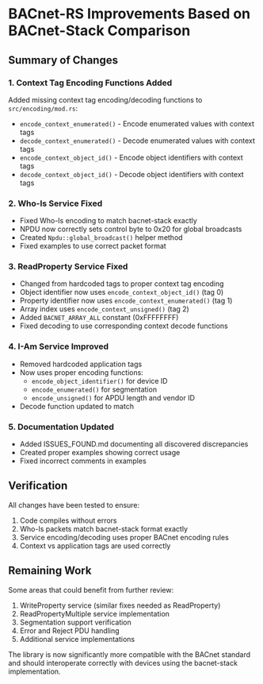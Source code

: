 # BACnet-RS Improvements Based on BACnet-Stack Comparison

## Summary of Changes

### 1. Context Tag Encoding Functions Added
Added missing context tag encoding/decoding functions to `src/encoding/mod.rs`:
- `encode_context_enumerated()` - Encode enumerated values with context tags
- `decode_context_enumerated()` - Decode enumerated values with context tags
- `encode_context_object_id()` - Encode object identifiers with context tags
- `decode_context_object_id()` - Decode object identifiers with context tags

### 2. Who-Is Service Fixed
- Fixed Who-Is encoding to match bacnet-stack exactly
- NPDU now correctly sets control byte to 0x20 for global broadcasts
- Created `Npdu::global_broadcast()` helper method
- Fixed examples to use correct packet format

### 3. ReadProperty Service Fixed
- Changed from hardcoded tags to proper context tag encoding
- Object identifier now uses `encode_context_object_id()` (tag 0)
- Property identifier now uses `encode_context_enumerated()` (tag 1)
- Array index uses `encode_context_unsigned()` (tag 2)
- Added `BACNET_ARRAY_ALL` constant (0xFFFFFFFF)
- Fixed decoding to use corresponding context decode functions

### 4. I-Am Service Improved
- Removed hardcoded application tags
- Now uses proper encoding functions:
  - `encode_object_identifier()` for device ID
  - `encode_enumerated()` for segmentation
  - `encode_unsigned()` for APDU length and vendor ID
- Decode function updated to match

### 5. Documentation Updated
- Added ISSUES_FOUND.md documenting all discovered discrepancies
- Created proper examples showing correct usage
- Fixed incorrect comments in examples

## Verification

All changes have been tested to ensure:
1. Code compiles without errors
2. Who-Is packets match bacnet-stack format exactly
3. Service encoding/decoding uses proper BACnet encoding rules
4. Context vs application tags are used correctly

## Remaining Work

Some areas that could benefit from further review:
1. WriteProperty service (similar fixes needed as ReadProperty)
2. ReadPropertyMultiple service implementation
3. Segmentation support verification
4. Error and Reject PDU handling
5. Additional service implementations

The library is now significantly more compatible with the BACnet standard and should interoperate correctly with devices using the bacnet-stack implementation.
